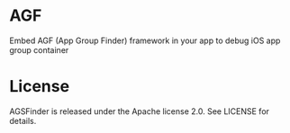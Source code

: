 # AGF
Embed AGF (App Group Finder) framework in your app to debug iOS app group container

# License
AGSFinder is released under the Apache license 2.0. See LICENSE for details.